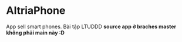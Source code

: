 # AltriaPhone
App sell smart phones. Bài tập LTUDDD
**source app ở braches master không phải main này :D**

